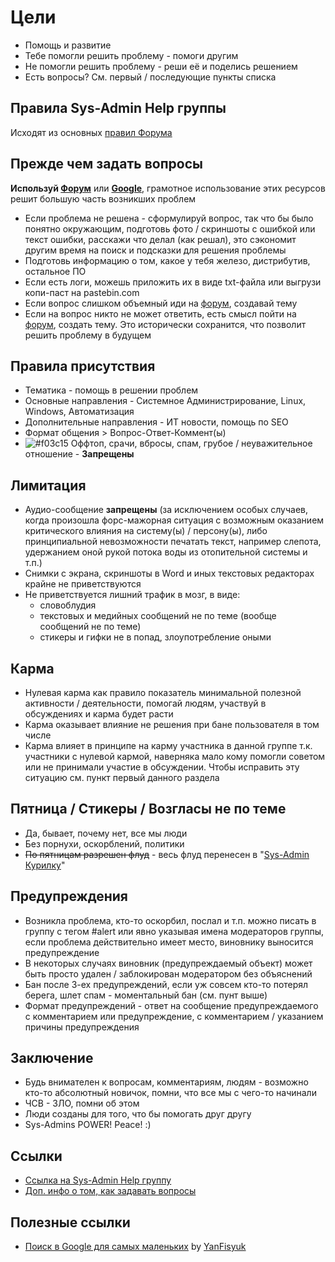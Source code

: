 
# Цели
* Помощь и развитие
* Тебе помогли решить проблему - помоги другим
* Не помогли решить проблему - реши её и поделись решением
* Есть вопросы? См. первый / последующие пункты списка

## Правила Sys-Admin Help группы
Исходят из основных [правил Форума](https://github.com/m0zgen/forum-chat-rules/blob/master/Forum-rules.md)

## Прежде чем задать вопросы
**Используй [Форум](https://forum.sys-adm.in)** или **[Google](https://google.com)**, грамотное использование этих ресурсов решит большую часть возникших проблем
* Если проблема не решена - сформулируй вопрос, так что бы было понятно окружающим, подготовь фото / скриншоты с ошибкой или текст ошибки, расскажи что делал (как решал), это сэкономит другим время на поиск и подсказки для решения проблемы
* Подготовь информацию о том, какое у тебя железо, дистрибутив, остальное ПО
* Если есть логи, можешь приложить их в виде txt-файла или выгрузи копи-паст на pastebin.com
* Если вопрос слишком объемный иди на [форум](https://forum.sys-adm.in), создавай тему
* Если на вопрос никто не может ответить, есть смысл пойти на [форум](https://forum.sys-adm.in), создать тему. Это исторически сохранится, что позволит решить проблему в будущем

## Правила присутствия
* Тематика - помощь в решении проблем
* Основные направления - Системное Администрирование, Linux, Windows, Автоматизация
* Дополнительные направления - ИТ новости, помощь по SEO
* Формат общения > Вопрос-Ответ-Коммент(ы)
* ![#f03c15](https://placehold.it/15/f03c15/000000?text=+) Оффтоп, срачи, вбросы, спам, грубое / неуважительное отношение - **Запрещены**

## Лимитация
* Аудио-сообщение **запрещены** (за исключением особых случаев, когда произошла форс-мажорная ситуация с возможным оказанием критического влияния на систему(ы) / персону(ы), либо принципиальной невозможности печатать текст, например слепота, удержанием оной рукой потока воды из отопительной системы и т.п.)
* Снимки с экрана, скриншоты в Word и иных текстовых редакторах крайне не приветствуются
* Не приветствуется лишний трафик в мозг, в виде:
    * словоблудия
	* текстовых и медийных сообщений не по теме (вообще сообщений не по теме)
	* стикеры и гифки не в попад, злоупотребление оными

## Карма
* Нулевая карма как правило показатель минимальной полезной активности / деятельности, помогай людям, участвуй в обсуждениях и карма будет расти
* Карма оказывает влияние не решения при бане пользователя в том числе
* Карма влияет в принципе на карму участника в данной группе т.к. участники с нулевой кармой, наверняка мало кому помогли советом или не принимали участие в обсуждении. Чтобы исправить эту ситуацию см. пункт первый данного раздела

## Пятница / Стикеры / Возгласы не по теме
* Да, бывает, почему нет, все мы люди
* Без порнухи, оскорблений, политики
* ~~По пятницам разрешен флуд~~ - весь флуд перенесен в "[Sys-Admin Курилку](https://t.me/sys_admin_smoke)"

## Предупреждения
* Возникла проблема, кто-то оскорбил, послал и т.п. можно писать в группу с тегом #alert или явно указывая имена модераторов группы, если проблема действительно имеет место, виновнику выносится предупреждение
* В некоторых случаях виновник (предупреждаемый объект) может быть просто удален / заблокирован модератором без объяснений
* Бан после 3-ех предупреждений, если уж совсем кто-то потерял берега, шлет спам - моментальный бан (см. пунт выше)
* Формат предупреждений - ответ на сообщение предупреждаемого с комментарием или предупреждение, с комментарием / указанием причины предупреждения
## Заключение
* Будь внимателен к вопросам, комментариям, людям - возможно кто-то абсолютный новичок, помни, что все мы с чего-то начинали
* ЧСВ - ЗЛО, помни об этом
* Люди созданы для того, что бы помогать друг другу
* Sys-Admins POWER! Peace! :)
## Ссылки
* [Ссылка на Sys-Admin Help группу](https://telegram.me/sysadm_in)
* [Доп. инфо о том, как задавать вопросы](http://maddog.sitengine.ru/smart-question-ru.html)

## Полезные ссылки
* [Поиск в Google для самых маленьких](https://forum.sys-adm.in/t/poisk-v-google-dlya-samyh-malenkih/7276) by [YanFisyuk](https://forum.sys-adm.in/u/yanfisyuk)